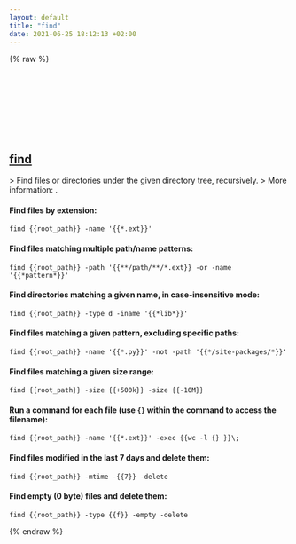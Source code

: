 ```yaml
---
layout: default
title: "find"
date: 2021-06-25 18:12:13 +02:00
---
```

{% raw %}
<h2 id="find">
  <a href="/en/common/find.html">find</a> <a href="#find"><svg class="icon">
    <use href="/assets/images/unicode_sprite.svg#link" />
  </svg></a>
</h2>
> Find files or directories under the given directory tree, recursively.
> More information: <https://manned.org/find>.

#### Find files by extension:
```shell
find {{root_path}} -name '{{*.ext}}'
```
#### Find files matching multiple path/name patterns:
```shell
find {{root_path}} -path '{{**/path/**/*.ext}} -or -name '{{*pattern*}}'
```
#### Find directories matching a given name, in case-insensitive mode:
```shell
find {{root_path}} -type d -iname '{{*lib*}}'
```
#### Find files matching a given pattern, excluding specific paths:
```shell
find {{root_path}} -name '{{*.py}}' -not -path '{{*/site-packages/*}}'
```
#### Find files matching a given size range:
```shell
find {{root_path}} -size {{+500k}} -size {{-10M}}
```
#### Run a command for each file (use `{}` within the command to access the filename):
```shell
find {{root_path}} -name '{{*.ext}}' -exec {{wc -l {} }}\;
```
#### Find files modified in the last 7 days and delete them:
```shell
find {{root_path}} -mtime -{{7}} -delete
```
#### Find empty (0 byte) files and delete them:
```shell
find {{root_path}} -type {{f}} -empty -delete
```
{% endraw %}
